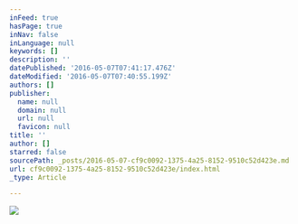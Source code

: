 ```yaml
---
inFeed: true
hasPage: true
inNav: false
inLanguage: null
keywords: []
description: ''
datePublished: '2016-05-07T07:41:17.476Z'
dateModified: '2016-05-07T07:40:55.199Z'
authors: []
publisher:
  name: null
  domain: null
  url: null
  favicon: null
title: ''
author: []
starred: false
sourcePath: _posts/2016-05-07-cf9c0092-1375-4a25-8152-9510c52d423e.md
url: cf9c0092-1375-4a25-8152-9510c52d423e/index.html
_type: Article

---
```

![](https://the-grid-user-content.s3-us-west-2.amazonaws.com/2c0c237f-74e5-4c15-83ed-165aa70faab4.jpg)